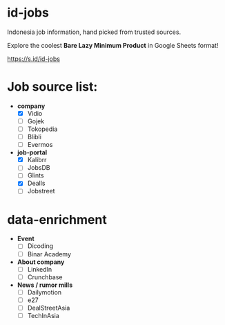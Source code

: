 # id-jobs
Indonesia job information, hand picked from trusted sources.

Explore the coolest **Bare Lazy Minimum Product** in Google Sheets format! 

https://s.id/id-jobs

# Job source list:
- **company**
	- [X] Vidio
	- [ ] Gojek
	- [ ] Tokopedia
	- [ ] Blibli
	- [ ] Evermos

- **job-portal**
	- [X] Kalibrr
	- [ ] JobsDB
	- [ ] Glints
	- [X] Dealls
	- [ ] Jobstreet

# data-enrichment
- **Event**
	- [ ] Dicoding
	- [ ] Binar Academy
- **About company**
	- [ ] LinkedIn
	- [ ] Crunchbase
- **News / rumor mills**
	-  [ ] Dailymotion
	-  [ ] e27
	-  [ ] DealStreetAsia
	-  [ ] TechInAsia
